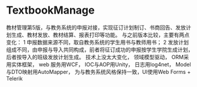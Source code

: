 TextbookManage
==============

教材管理第5版，与教务系统的申报对接，实现征订计划制订、书商回告、发放计划生成、教材发放、教材结算、报表打印等功能。
与之前版本比较，主要有两点变化：
1  申报数据来源不同，取自教务系统的学生用书与教师用书；
2  发放计划组成不同，由申报与导入共同构成，前者将征订成功的申报按学生学院生成计划，后者按导入的班级发放计划生成。
技术上没太大变化，
领域模型驱动，
ORM采用实体框架，
web 服务用WCF，
IOC与AOP用Unity，
日志用log4net，
Model与DTO映射用AutoMapper，
为与教务系统风格保持一致，UI使用Web Forms + Telerik
